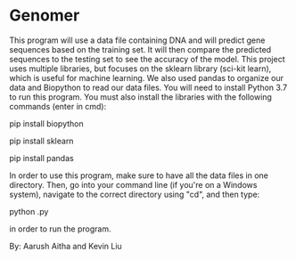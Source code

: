 # Genomer
This program will use a data file containing DNA and will predict gene sequences based on the training set. It will then compare the predicted sequences to the testing set to see the accuracy of the model. This project uses multiple libraries, but focuses on the sklearn library (sci-kit learn), which is useful for machine learning. We also used pandas to organize our data and Biopython to read our data files. You will need to install Python 3.7 to run this program. You must also install the libraries with the following commands (enter in cmd):

pip install biopython

pip install sklearn

pip install pandas

In order to use this program, make sure to have all the data files in one directory. Then, go into your command line (if you're on a Windows system), navigate to the correct directory using "cd", and then type:

python <filename>.py
  
in order to run the program. 

By:
Aarush Aitha and Kevin Liu
